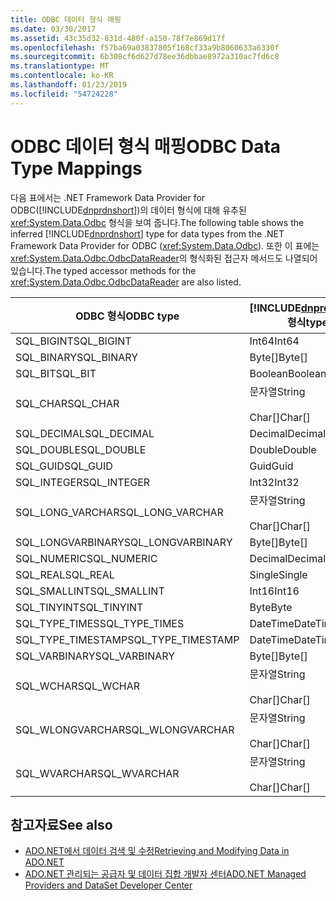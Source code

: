 ```yaml
---
title: ODBC 데이터 형식 매핑
ms.date: 03/30/2017
ms.assetid: 43c35d32-831d-480f-a150-78f7e869d17f
ms.openlocfilehash: f57ba69a03837805f168cf33a9b8060633a6330f
ms.sourcegitcommit: 6b308cf6d627d78ee36dbbae8972a310ac7fd6c8
ms.translationtype: MT
ms.contentlocale: ko-KR
ms.lasthandoff: 01/23/2019
ms.locfileid: "54724228"
---
```

# <a name="odbc-data-type-mappings"></a><span data-ttu-id="0595d-102">ODBC 데이터 형식 매핑</span><span class="sxs-lookup"><span data-stu-id="0595d-102">ODBC Data Type Mappings</span></span>
<span data-ttu-id="0595d-103">다음 표에서는 .NET Framework Data Provider for ODBC([!INCLUDE[dnprdnshort](../../../../includes/dnprdnshort-md.md)])의 데이터 형식에 대해 유추된 <xref:System.Data.Odbc> 형식을 보여 줍니다.</span><span class="sxs-lookup"><span data-stu-id="0595d-103">The following table shows the inferred [!INCLUDE[dnprdnshort](../../../../includes/dnprdnshort-md.md)] type for data types from the .NET Framework Data Provider for ODBC (<xref:System.Data.Odbc>).</span></span> <span data-ttu-id="0595d-104">또한 이 표에는 <xref:System.Data.Odbc.OdbcDataReader>의 형식화된 접근자 메서드도 나열되어 있습니다.</span><span class="sxs-lookup"><span data-stu-id="0595d-104">The typed accessor methods for the <xref:System.Data.Odbc.OdbcDataReader> are also listed.</span></span>  
  
|<span data-ttu-id="0595d-105">ODBC 형식</span><span class="sxs-lookup"><span data-stu-id="0595d-105">ODBC type</span></span>|[!INCLUDE[dnprdnshort](../../../../includes/dnprdnshort-md.md)] <span data-ttu-id="0595d-106">형식</span><span class="sxs-lookup"><span data-stu-id="0595d-106">type</span></span>|[!INCLUDE[dnprdnshort](../../../../includes/dnprdnshort-md.md)]<span data-ttu-id="0595d-107">의 형식화된 접근자</span><span class="sxs-lookup"><span data-stu-id="0595d-107">typed accessor</span></span>|  
|---------------|----------------------------------------------------------------------|--------------------------------------------------------------------------------|  
|<span data-ttu-id="0595d-108">SQL_BIGINT</span><span class="sxs-lookup"><span data-stu-id="0595d-108">SQL_BIGINT</span></span>|<span data-ttu-id="0595d-109">Int64</span><span class="sxs-lookup"><span data-stu-id="0595d-109">Int64</span></span>|<span data-ttu-id="0595d-110">GetInt64()</span><span class="sxs-lookup"><span data-stu-id="0595d-110">GetInt64()</span></span>|  
|<span data-ttu-id="0595d-111">SQL_BINARY</span><span class="sxs-lookup"><span data-stu-id="0595d-111">SQL_BINARY</span></span>|<span data-ttu-id="0595d-112">Byte[]</span><span class="sxs-lookup"><span data-stu-id="0595d-112">Byte[]</span></span>|<span data-ttu-id="0595d-113">GetBytes()</span><span class="sxs-lookup"><span data-stu-id="0595d-113">GetBytes()</span></span>|  
|<span data-ttu-id="0595d-114">SQL_BIT</span><span class="sxs-lookup"><span data-stu-id="0595d-114">SQL_BIT</span></span>|<span data-ttu-id="0595d-115">Boolean</span><span class="sxs-lookup"><span data-stu-id="0595d-115">Boolean</span></span>|<span data-ttu-id="0595d-116">GetBoolean()</span><span class="sxs-lookup"><span data-stu-id="0595d-116">GetBoolean()</span></span>|  
|<span data-ttu-id="0595d-117">SQL_CHAR</span><span class="sxs-lookup"><span data-stu-id="0595d-117">SQL_CHAR</span></span>|<span data-ttu-id="0595d-118">문자열</span><span class="sxs-lookup"><span data-stu-id="0595d-118">String</span></span><br /><br /> <span data-ttu-id="0595d-119">Char[]</span><span class="sxs-lookup"><span data-stu-id="0595d-119">Char[]</span></span>|<span data-ttu-id="0595d-120">GetString()</span><span class="sxs-lookup"><span data-stu-id="0595d-120">GetString()</span></span><br /><br /> <span data-ttu-id="0595d-121">GetChars()</span><span class="sxs-lookup"><span data-stu-id="0595d-121">GetChars()</span></span>|  
|<span data-ttu-id="0595d-122">SQL_DECIMAL</span><span class="sxs-lookup"><span data-stu-id="0595d-122">SQL_DECIMAL</span></span>|<span data-ttu-id="0595d-123">Decimal</span><span class="sxs-lookup"><span data-stu-id="0595d-123">Decimal</span></span>|<span data-ttu-id="0595d-124">GetDecimal()</span><span class="sxs-lookup"><span data-stu-id="0595d-124">GetDecimal()</span></span>|  
|<span data-ttu-id="0595d-125">SQL_DOUBLE</span><span class="sxs-lookup"><span data-stu-id="0595d-125">SQL_DOUBLE</span></span>|<span data-ttu-id="0595d-126">Double</span><span class="sxs-lookup"><span data-stu-id="0595d-126">Double</span></span>|<span data-ttu-id="0595d-127">GetDouble()</span><span class="sxs-lookup"><span data-stu-id="0595d-127">GetDouble()</span></span>|  
|<span data-ttu-id="0595d-128">SQL_GUID</span><span class="sxs-lookup"><span data-stu-id="0595d-128">SQL_GUID</span></span>|<span data-ttu-id="0595d-129">Guid</span><span class="sxs-lookup"><span data-stu-id="0595d-129">Guid</span></span>|<span data-ttu-id="0595d-130">GetGuid()</span><span class="sxs-lookup"><span data-stu-id="0595d-130">GetGuid()</span></span>|  
|<span data-ttu-id="0595d-131">SQL_INTEGER</span><span class="sxs-lookup"><span data-stu-id="0595d-131">SQL_INTEGER</span></span>|<span data-ttu-id="0595d-132">Int32</span><span class="sxs-lookup"><span data-stu-id="0595d-132">Int32</span></span>|<span data-ttu-id="0595d-133">GetInt32()</span><span class="sxs-lookup"><span data-stu-id="0595d-133">GetInt32()</span></span>|  
|<span data-ttu-id="0595d-134">SQL_LONG_VARCHAR</span><span class="sxs-lookup"><span data-stu-id="0595d-134">SQL_LONG_VARCHAR</span></span>|<span data-ttu-id="0595d-135">문자열</span><span class="sxs-lookup"><span data-stu-id="0595d-135">String</span></span><br /><br /> <span data-ttu-id="0595d-136">Char[]</span><span class="sxs-lookup"><span data-stu-id="0595d-136">Char[]</span></span>|<span data-ttu-id="0595d-137">GetString()</span><span class="sxs-lookup"><span data-stu-id="0595d-137">GetString()</span></span><br /><br /> <span data-ttu-id="0595d-138">GetChars()</span><span class="sxs-lookup"><span data-stu-id="0595d-138">GetChars()</span></span>|  
|<span data-ttu-id="0595d-139">SQL_LONGVARBINARY</span><span class="sxs-lookup"><span data-stu-id="0595d-139">SQL_LONGVARBINARY</span></span>|<span data-ttu-id="0595d-140">Byte[]</span><span class="sxs-lookup"><span data-stu-id="0595d-140">Byte[]</span></span>|<span data-ttu-id="0595d-141">GetBytes()</span><span class="sxs-lookup"><span data-stu-id="0595d-141">GetBytes()</span></span>|  
|<span data-ttu-id="0595d-142">SQL_NUMERIC</span><span class="sxs-lookup"><span data-stu-id="0595d-142">SQL_NUMERIC</span></span>|<span data-ttu-id="0595d-143">Decimal</span><span class="sxs-lookup"><span data-stu-id="0595d-143">Decimal</span></span>|<span data-ttu-id="0595d-144">GetDecimal()</span><span class="sxs-lookup"><span data-stu-id="0595d-144">GetDecimal()</span></span>|  
|<span data-ttu-id="0595d-145">SQL_REAL</span><span class="sxs-lookup"><span data-stu-id="0595d-145">SQL_REAL</span></span>|<span data-ttu-id="0595d-146">Single</span><span class="sxs-lookup"><span data-stu-id="0595d-146">Single</span></span>|<span data-ttu-id="0595d-147">GetFloat()</span><span class="sxs-lookup"><span data-stu-id="0595d-147">GetFloat()</span></span>|  
|<span data-ttu-id="0595d-148">SQL_SMALLINT</span><span class="sxs-lookup"><span data-stu-id="0595d-148">SQL_SMALLINT</span></span>|<span data-ttu-id="0595d-149">Int16</span><span class="sxs-lookup"><span data-stu-id="0595d-149">Int16</span></span>|<span data-ttu-id="0595d-150">GetInt16()</span><span class="sxs-lookup"><span data-stu-id="0595d-150">GetInt16()</span></span>|  
|<span data-ttu-id="0595d-151">SQL_TINYINT</span><span class="sxs-lookup"><span data-stu-id="0595d-151">SQL_TINYINT</span></span>|<span data-ttu-id="0595d-152">Byte</span><span class="sxs-lookup"><span data-stu-id="0595d-152">Byte</span></span>|<span data-ttu-id="0595d-153">GetByte()</span><span class="sxs-lookup"><span data-stu-id="0595d-153">GetByte()</span></span>|  
|<span data-ttu-id="0595d-154">SQL_TYPE_TIMES</span><span class="sxs-lookup"><span data-stu-id="0595d-154">SQL_TYPE_TIMES</span></span>|<span data-ttu-id="0595d-155">DateTime</span><span class="sxs-lookup"><span data-stu-id="0595d-155">DateTime</span></span>|<span data-ttu-id="0595d-156">GetDateTime()</span><span class="sxs-lookup"><span data-stu-id="0595d-156">GetDateTime()</span></span>|  
|<span data-ttu-id="0595d-157">SQL_TYPE_TIMESTAMP</span><span class="sxs-lookup"><span data-stu-id="0595d-157">SQL_TYPE_TIMESTAMP</span></span>|<span data-ttu-id="0595d-158">DateTime</span><span class="sxs-lookup"><span data-stu-id="0595d-158">DateTime</span></span>|<span data-ttu-id="0595d-159">GetDateTime()</span><span class="sxs-lookup"><span data-stu-id="0595d-159">GetDateTime()</span></span>|  
|<span data-ttu-id="0595d-160">SQL_VARBINARY</span><span class="sxs-lookup"><span data-stu-id="0595d-160">SQL_VARBINARY</span></span>|<span data-ttu-id="0595d-161">Byte[]</span><span class="sxs-lookup"><span data-stu-id="0595d-161">Byte[]</span></span>|<span data-ttu-id="0595d-162">GetBytes()</span><span class="sxs-lookup"><span data-stu-id="0595d-162">GetBytes()</span></span>|  
|<span data-ttu-id="0595d-163">SQL_WCHAR</span><span class="sxs-lookup"><span data-stu-id="0595d-163">SQL_WCHAR</span></span>|<span data-ttu-id="0595d-164">문자열</span><span class="sxs-lookup"><span data-stu-id="0595d-164">String</span></span><br /><br /> <span data-ttu-id="0595d-165">Char[]</span><span class="sxs-lookup"><span data-stu-id="0595d-165">Char[]</span></span>|<span data-ttu-id="0595d-166">GetString()</span><span class="sxs-lookup"><span data-stu-id="0595d-166">GetString()</span></span><br /><br /> <span data-ttu-id="0595d-167">GetChars()</span><span class="sxs-lookup"><span data-stu-id="0595d-167">GetChars()</span></span>|  
|<span data-ttu-id="0595d-168">SQL_WLONGVARCHAR</span><span class="sxs-lookup"><span data-stu-id="0595d-168">SQL_WLONGVARCHAR</span></span>|<span data-ttu-id="0595d-169">문자열</span><span class="sxs-lookup"><span data-stu-id="0595d-169">String</span></span><br /><br /> <span data-ttu-id="0595d-170">Char[]</span><span class="sxs-lookup"><span data-stu-id="0595d-170">Char[]</span></span>|<span data-ttu-id="0595d-171">GetString()</span><span class="sxs-lookup"><span data-stu-id="0595d-171">GetString()</span></span><br /><br /> <span data-ttu-id="0595d-172">GetChars()</span><span class="sxs-lookup"><span data-stu-id="0595d-172">GetChars()</span></span>|  
|<span data-ttu-id="0595d-173">SQL_WVARCHAR</span><span class="sxs-lookup"><span data-stu-id="0595d-173">SQL_WVARCHAR</span></span>|<span data-ttu-id="0595d-174">문자열</span><span class="sxs-lookup"><span data-stu-id="0595d-174">String</span></span><br /><br /> <span data-ttu-id="0595d-175">Char[]</span><span class="sxs-lookup"><span data-stu-id="0595d-175">Char[]</span></span>|<span data-ttu-id="0595d-176">GetString()</span><span class="sxs-lookup"><span data-stu-id="0595d-176">GetString()</span></span><br /><br /> <span data-ttu-id="0595d-177">GetChars()</span><span class="sxs-lookup"><span data-stu-id="0595d-177">GetChars()</span></span>|  
  
## <a name="see-also"></a><span data-ttu-id="0595d-178">참고자료</span><span class="sxs-lookup"><span data-stu-id="0595d-178">See also</span></span>
- [<span data-ttu-id="0595d-179">ADO.NET에서 데이터 검색 및 수정</span><span class="sxs-lookup"><span data-stu-id="0595d-179">Retrieving and Modifying Data in ADO.NET</span></span>](../../../../docs/framework/data/adonet/retrieving-and-modifying-data.md)
- [<span data-ttu-id="0595d-180">ADO.NET 관리되는 공급자 및 데이터 집합 개발자 센터</span><span class="sxs-lookup"><span data-stu-id="0595d-180">ADO.NET Managed Providers and DataSet Developer Center</span></span>](https://go.microsoft.com/fwlink/?LinkId=217917)
